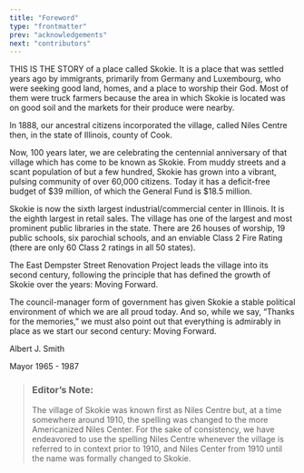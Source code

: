 ```yaml
---
title: "Foreword"
type: "frontmatter"
prev: "acknowledgements"
next: "contributors"
---
```


THIS IS THE STORY of a place called Skokie. It is a place that was settled years ago by
immigrants, primarily from Germany and Luxembourg, who were seeking good land,
homes, and a place to worship their God. Most of them were truck farmers
because the area in which Skokie is located was on good soil and the markets
for their produce were nearby.

In 1888, our ancestral citizens
incorporated the village, called Niles Centre then, in the state of Illinois, county of Cook.

Now, 100 years later, we are celebrating
the centennial anniversary of that village which has come to be known as
Skokie. From muddy streets and a scant population of but a few hundred, Skokie
has grown into a vibrant, pulsing community of over 60,000 citi­zens. Today it has a
deficit-free budget of $39 million, of which the General Fund is $18.5 million.

Skokie is now the sixth
largest industrial/commercial center in Illinois. It is the eighth largest in
retail sales. The village has one of the largest and most prominent public
libraries in the state. There are 26 houses of worship, 19 public schools, six
parochial schools, and an enviable Class 2 Fire Rating (there are only 60 Class
2 ratings in all 50 states).

The East Dempster Street
Renovation Project leads the village into its second century, following the
principle that has defined the growth of Skokie over the years: Moving Forward.

The council-manager form of government has given Skokie a stable political environment of which we are all
proud today. And so, while we say, “Thanks for the memories,” we must also
point out that everything is admirably in place as we start our second century:
Moving Forward.

Albert J. Smith

Mayor 1965 -
1987

> ### Editor’s Note:
>
>The village of Skokie was known first as Niles
>Centre but, at a time somewhere around 1910, the spelling was changed to the more Americanized Niles Center.
>For the sake of consistency, we have endeavored to use the spelling Niles Centre
>whenever the village is referred to in context prior to 1910, and Niles
>Center from 1910 until the name was formally changed to Skokie.
